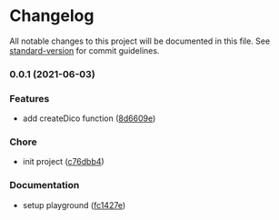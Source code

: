 # Changelog

All notable changes to this project will be documented in this file. See [standard-version](https://github.com/conventional-changelog/standard-version) for commit guidelines.

### 0.0.1 (2021-06-03)


### Features

* add createDico function ([8d6609e](https://github.com/dico-app/dico-client/commit/8d6609eb548d528d86f3553ac6c9adf4757a4412))


### Chore

* init project ([c76dbb4](https://github.com/dico-app/dico-client/commit/c76dbb415ca0c117777c4695543e0bc4a8e781ca))


### Documentation

* setup playground ([fc1427e](https://github.com/dico-app/dico-client/commit/fc1427e9eef32650e231b64a1d325a52179acb91))
